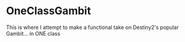 # OneClassGambit
This is where I attempt to make a functional take on Destiny2's popular Gambit... in ONE class
